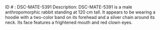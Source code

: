 ID # : DSC-MATE-5391
Description: DSC-MATE-5391 is a male anthropomorphic rabbit standing at 120 cm tall. It appears to be wearing a hoodie with a two-color band on its forehead and a silver chain around its neck. Its face features a frightened mouth and red clown eyes.
